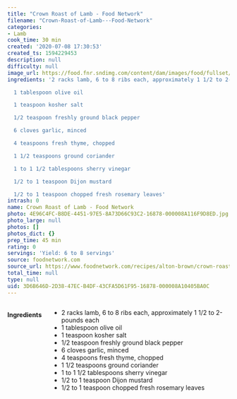 ```yaml
---
title: "Crown Roast of Lamb - Food Network"
filename: "Crown-Roast-of-Lamb---Food-Network"
categories:
- Lamb
cook_time: 30 min
created: '2020-07-08 17:30:53'
created_ts: 1594229453
description: null
difficulty: null
image_url: https://food.fnr.sndimg.com/content/dam/images/food/fullset/2008/3/13/0/EA1118_Rack-of-Lamb.jpg.rend.hgtvcom.826.620.suffix/1371585626723.jpeg
ingredients: '2 racks lamb, 6 to 8 ribs each, approximately 1 1/2 to 2-pounds each

  1 tablespoon olive oil

  1 teaspoon kosher salt

  1/2 teaspoon freshly ground black pepper

  6 cloves garlic, minced

  4 teaspoons fresh thyme, chopped

  1 1/2 teaspoons ground coriander

  1 to 1 1/2 tablespoons sherry vinegar

  1/2 to 1 teaspoon Dijon mustard

  1/2 to 1 teaspoon chopped fresh rosemary leaves'
intrash: 0
name: Crown Roast of Lamb - Food Network
photo: 4E96C4FC-B8DE-4451-97E5-8A73D66C93C2-16878-000008A116F9D8ED.jpg
photo_large: null
photos: []
photos_dict: {}
prep_time: 45 min
rating: 0
servings: 'Yield: 6 to 8 servings'
source: foodnetwork.com
source_url: https://www.foodnetwork.com/recipes/alton-brown/crown-roast-of-lamb-recipe-2082917
total_time: null
type: null
uid: 3D6B646D-2D38-47EC-B4DF-43CFA5D61F95-16878-000008A10405BA0C
---
```

<div class="large-8 medium-7 columns" id="writeup">	</div><!-- #writeup -->
</div><!-- #row-one -->
<div class="row" id="row-two">	<div class="medium-4 small-5 columns"><h4 id="ingredients">Ingredients</h4><div class="box box-ingredients content"><ul>
<li>2 racks lamb, 6 to 8 ribs each, approximately 1 1/2 to 2-pounds each</li>
<li>1 tablespoon olive oil</li>
<li>1 teaspoon kosher salt</li>
<li>1/2 teaspoon freshly ground black pepper</li>
<li>6 cloves garlic, minced</li>
<li>4 teaspoons fresh thyme, chopped</li>
<li>1 1/2 teaspoons ground coriander</li>
<li>1 to 1 1/2 tablespoons sherry vinegar</li>
<li>1/2 to 1 teaspoon Dijon mustard</li>
<li>1/2 to 1 teaspoon chopped fresh rosemary leaves</li>
</ul>
</div>	</div>	<div class="medium-6 small-7 columns">	</div>
